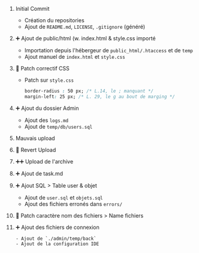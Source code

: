 1. Initial Commit

    - Création du repositories
    - Ajout de `README.md`, `LICENSE`, `.gitignore` (généré)

2. :heavy_plus_sign: Ajout de public/html (w. index.html & style.css importé

    - Importation depuis l'hébergeur de `public_html/.htaccess` et de `temp`
    - Ajout manuel de `index.html` et `style.css`

3. :large_orange_diamond: Patch correctif CSS

    - Patch sur `style.css` 
        ```css
        border-radius : 50 px; /* L.14, le ; manquant */
        margin-left: 25 px; /* L. 29, le g au bout de marging */
        ```

4. :heavy_plus_sign: Ajout du dossier Admin

    - Ajout des `logs.md`
    - Ajout de `temp/db/users.sql`

5.  Mauvais upload

6. :red_circle: Revert Upload 

7. :heavy_plus_sign::heavy_plus_sign: Upload de l'archive 

8. :heavy_plus_sign: Ajout de task.md

9. :heavy_plus_sign: Ajout SQL > Table user & objet

    - Ajout de `user.sql` et `objets.sql`
    - Ajout des fichiers erronés dans `errors/`

10. :large_orange_diamond: Patch caractère nom des fichiers > Name fichiers

11. :heavy_plus_sign: Ajout des fichiers de connexion

		- Ajout de `./admin/temp/back`
		- Ajout de la configuration IDE

